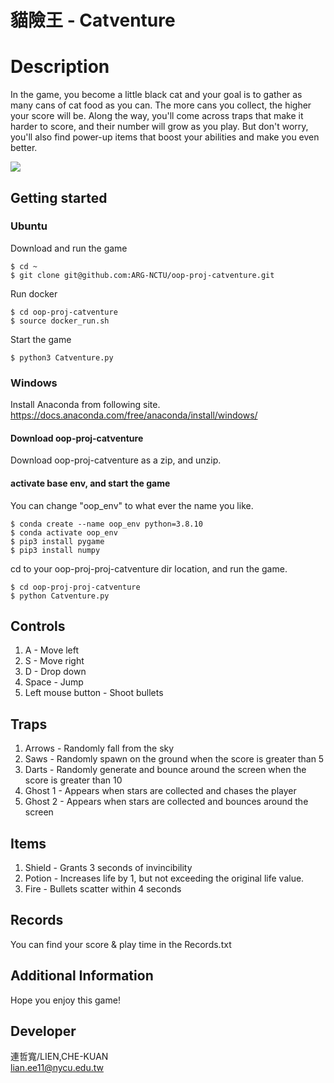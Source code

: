# 貓險王 - Catventure
# Description 
In the game, you become a little black cat and your goal is to gather as many cans of cat food as you can. The more cans you collect, the higher your score will be. Along the way, you'll come across traps that make it harder to score, and their number will grow as you play. But don't worry, you'll also find power-up items that boost your abilities and make you even better.

<img src="./oop-proj-catventure.gif"/>

## Getting started
### Ubuntu
Download and run the game
```
$ cd ~
$ git clone git@github.com:ARG-NCTU/oop-proj-catventure.git
```
Run docker
```
$ cd oop-proj-catventure
$ source docker_run.sh
```
Start the game
```
$ python3 Catventure.py
```
### Windows
Install Anaconda from following site.
https://docs.anaconda.com/free/anaconda/install/windows/
#### Download oop-proj-catventure
Download oop-proj-catventure as a zip, and unzip.
#### activate base env, and start the game
You can change "oop_env" to what ever the name you like.
```
$ conda create --name oop_env python=3.8.10
$ conda activate oop_env
$ pip3 install pygame
$ pip3 install numpy
```
cd to your oop-proj-proj-catventure dir location, and run the game.
```
$ cd oop-proj-proj-catventure
$ python Catventure.py
```
## Controls
1. A - Move left
2. S - Move right
3. D - Drop down
4. Space - Jump
5. Left mouse button - Shoot bullets
## Traps
1. Arrows - Randomly fall from the sky
2. Saws - Randomly spawn on the ground when the score is greater than 5
3. Darts - Randomly generate and bounce around the screen when the score is greater than 10
4. Ghost 1 - Appears when stars are collected and chases the player
5. Ghost 2 - Appears when stars are collected and bounces around the screen
## Items
1. Shield - Grants 3 seconds of invincibility
2. Potion - Increases life by 1, but not exceeding the original life value.
3. Fire - Bullets scatter within 4 seconds
## Records
You can find your score & play time in the Records.txt 
## Additional Information
Hope you enjoy this game!

## Developer

連哲寬/LIEN,CHE-KUAN  
lian.ee11@nycu.edu.tw

